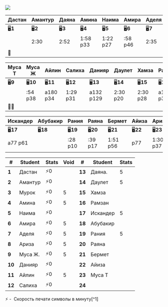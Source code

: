![](1-4/EMOJI)

| Дастан   | Амантур  | Даяна    | Амина    | Наима    | Амира    | Аделя    | Мурок    |
| -------- | -------- | -------- | -------- | -------- | -------- | -------- | -------- |
| 🖥️**1** | 🖥️**2** | 🖥️**3** | 🖥️**4** | 🖥️**5** | 🖥️**6** | 🖥️**7** | 🖥️**8** |
|          | 2:30     | 2:52     | 1:58 р33 | 1:22 р27 | :58 р46  | 2:35     |          |
| 👻       |          |          |          |          |          |          | 👻       |

| Муса Т   | Муса Ж    | Айлин     | Салиха    | Данияр    | Даулет    | Хамза     | Рамзан    |
| -------- | --------- | --------- | --------- | --------- | --------- | --------- | --------- |
| 🖥️**9** | 🖥️**10** | 🖥️**11** | 🖥️**12** | 🖥️**13** | 🖥️**14** | 🖥️**15** | 🖥️**16** |
|          | :54 р38   | a180 p34  | 1:29 р31  | a132 р129 | 2:30 р20  | 2:30 р28  | a111 р37  |
| 👻👻     |           |           |           |           |           |           |           |

| Искандер  | Абубакир  | Рания     | Раяна     | Бермет    | Айиза     | Ариза     |
| --------- | --------- | --------- | --------- | --------- | --------- | --------- |
| 🖥️**17** | 🖥️**18** | 🖥️**19** | 🖥️**20** | 🖥️**21** | 🖥️**22** | 🖥️**23** |
| a77 р61   |           | :28 р10   | :39 р17   | 1:51 р56  | р77       | 1:30 р37  |
|           |           |           |           |           |           |           |

| #      | Student | Stats | Void | #      | Student  | Stats |
| ------ | ------- | ----  | ---- | ------ | -------- | ----- |
| **1**  | Дастан  | ⚡$0$  |      | **13** | Даяна.   | 5     |
| **2**  | Амантур | ⚡$0$  |      | **14** | Даулет   | 5     |
| **3**  | Мурок   | ⚡$0$  | 5    | **15** | Хамза    |       |
| **4**  | Амина   | ⚡$0$  | 5    | **16** | Рамзан   |       |
| **5**  | Наима   | ⚡$0$  |      | **17** | Искандер | 5     |
| **6**  | Амира   | ⚡$0$  | 5    | **18** | Абубакир |       |
| **7**  | Аделя   | ⚡$0$  | 5    | **19** | Рания    | 5     |
| **8**  | Ариза   | ⚡$0$  | 5    | **20** | Раяна    |       |
| **9**  | Муса Ж. | ⚡$0$  | 5    | **21** | Бермет   |       |
| **10** | Данияр  | ⚡$0$  |      | **22** | Айиза    |       |
| **11** | Айлин   | ⚡$0$  | 5    | **23** | Муса Т   |       |
| **12** | Салиха  | ⚡$0$  |      | **24** |          |       |

⚡ -  Скорость печати символы в минуту[^1] 